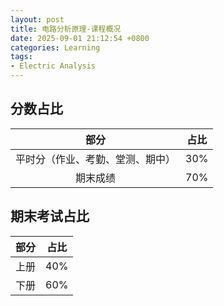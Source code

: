 ```yaml
---
layout: post
title: 电路分析原理-课程概况
date: 2025-09-01 21:12:54 +0800
categories: Learning
tags:
- Electric Analysis
---
```

## 分数占比

|部分|占比|
|:-:|:-:|
|平时分（作业、考勤、堂测、期中）|30%|
|期末成绩|70%|

## 期末考试占比

|部分|占比|
|:-:|:-:|
|上册|40%|
|下册|60%|